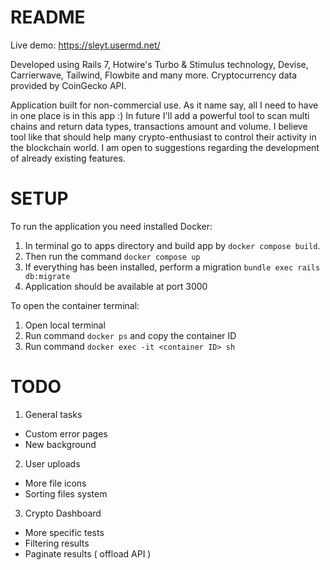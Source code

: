 # README

Live demo: https://sleyt.usermd.net/

Developed using Rails 7, Hotwire's Turbo & Stimulus technology, Devise, Carrierwave,
Tailwind, Flowbite and many more. Cryptocurrency data provided by CoinGecko API.

Application built for non-commercial use. As it name say, all I need to have in one place is
in this app :) In future I'll add a powerful tool to scan multi chains and return data types,
transactions amount and volume. I believe tool like that should help many crypto-enthusiast to control
their activity in the blockchain world. I am open to suggestions regarding the development 
of already existing features.

# SETUP

To run the application you need installed Docker:

1. In terminal go to apps directory and build app by `docker compose build`.
2. Then run the command `docker compose up`
3. If everything has been installed, perform a migration `bundle exec rails db:migrate`
4. Application should be available at port 3000

To open the container terminal:
1. Open local terminal
2. Run command `docker ps` and copy the container ID
3. Run command `docker exec -it <container ID> sh`

# TODO

1. General tasks
- Custom error pages
- New background

2. User uploads
- More file icons
- Sorting files system

3. Crypto Dashboard
- More specific tests
- Filtering results
- Paginate results ( offload API )
